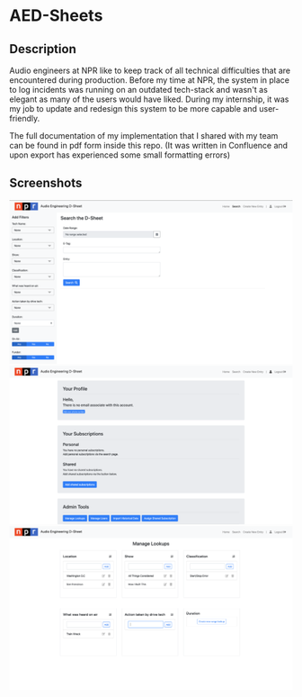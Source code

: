 # AED-Sheets
## Description
Audio engineers at NPR like to keep track of all technical difficulties that are encountered during production. Before my
time at NPR, the system in place to log incidents was running on an outdated tech-stack and wasn't as elegant as many of the users would have liked. During my internship, it was my job to update and redesign this system to be more capable and user-friendly.

The full documentation of my implementation that I shared with my team can be found in pdf form inside this repo. (It was written in Confluence and upon 
export has experienced some small formatting errors)

## Screenshots
![search](/screenshots/AED-sheets_screenshot1.png)
![profile](/screenshots/AED-sheets_screenshot2.png)
![manage lookups](/screenshots/AED-sheets_screenshot3.png)
